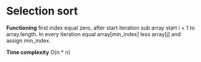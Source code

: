 # Selection sort

**Functioning** first index equal zero, after start iteration sub array start i + 1 to array.length. In every iteration equal array[min_index] less array[j] and assign min_index.

**Time complexity** O(n * n)